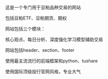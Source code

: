 这是一个专门用于豆粕品种交易的网站

包括豆粕ETF、豆粕期货、期权

网站包括三个模块：

核心观点、每日分析、深度强化学习模型辅助交易

网站包括header、section、footer

使用最主流流行的前端框架和python、tushare

使用国际顶级投行官网风格，专业大气